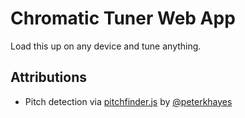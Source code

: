 # Chromatic Tuner Web App

Load this up on any device and tune anything.

## Attributions 

- Pitch detection via [pitchfinder.js](https://github.com/peterkhayes/pitchfinder.js) by [@peterkhayes](https://github.com/peterkhayes/)
